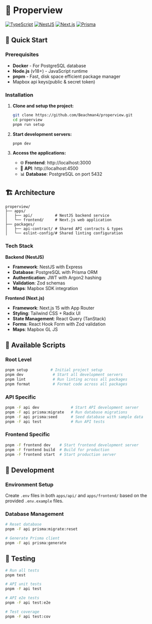 # 🏡 Properview

[![TypeScript](https://img.shields.io/badge/TypeScript-5.7-blue.svg)](https://www.typescriptlang.org/)
[![NestJS](https://img.shields.io/badge/NestJS-11.0-red.svg)](https://nestjs.com/)
[![Next.js](https://img.shields.io/badge/Next.js-15.5-black.svg)](https://nextjs.org/)
[![Prisma](https://img.shields.io/badge/Prisma-6.14-green.svg)](https://www.prisma.io/)

## 🚀 Quick Start

### Prerequisites

- **Docker** - For PostgreSQL database
- **Node.js** (v18+) - JavaScript runtime
- **pnpm** - Fast, disk space efficient package manager
- Mapbox api keys(public & secret token)

### Installation

1. **Clone and setup the project:**
   ```bash
   git clone https://github.com/Beachman4/properview.git
   cd properview
   pnpm run setup
   ```

2. **Start development servers:**
   ```bash
   pnpm dev
   ```

3. **Access the applications:**
   - 🌐 **Frontend**: http://localhost:3000
   - 🚀 **API**: http://localhost:4500
   - 📊 **Database**: PostgreSQL on port 5432

## 🏗️ Architecture

```
properview/
├── apps/
│   ├── api/          # NestJS backend service
│   └── frontend/     # Next.js web application
├── packages/
│   ├── api-contract/ # Shared API contracts & types
│   └── eslint-config/# Shared linting configuration
```

### Tech Stack

**Backend (NestJS)**
- **Framework**: NestJS with Express
- **Database**: PostgreSQL with Prisma ORM
- **Authentication**: JWT with Argon2 hashing
- **Validation**: Zod schemas
- **Maps**: Mapbox SDK integration

**Frontend (Next.js)**
- **Framework**: Next.js 15 with App Router
- **Styling**: Tailwind CSS + Radix UI
- **State Management**: React Query (TanStack)
- **Forms**: React Hook Form with Zod validation
- **Maps**: Mapbox GL JS

## 📝 Available Scripts

### Root Level
```bash
pnpm setup          # Initial project setup
pnpm dev             # Start all development servers
pnpm lint            # Run linting across all packages
pnpm format          # Format code across all packages
```

### API Specific
```bash
pnpm -F api dev              # Start API development server
pnpm -F api prisma:migrate   # Run database migrations
pnpm -F api prisma:seed      # Seed database with sample data
pnpm -F api test             # Run API tests
```

### Frontend Specific
```bash
pnpm -F frontend dev    # Start frontend development server
pnpm -F frontend build  # Build for production
pnpm -F frontend start  # Start production server
```

## 🔧 Development

### Environment Setup

Create `.env` files in both `apps/api/` and `apps/frontend/` based on the provided `.env.example` files.

### Database Management

```bash
# Reset database
pnpm -F api prisma:migrate:reset

# Generate Prisma client
pnpm -F api prisma:generate
```

## 🧪 Testing

```bash
# Run all tests
pnpm test

# API unit tests
pnpm -F api test

# API e2e tests  
pnpm -F api test:e2e

# Test coverage
pnpm -F api test:cov
```
